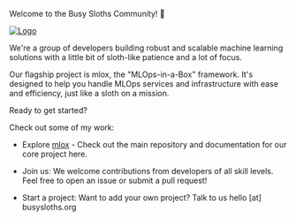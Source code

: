Welcome to the Busy Sloths Community! 🦥

[![Logo](https://github.com/BusySloths/.github/blob/main/profile/BusySlothsBanner1.jpg?raw=true)](Logo)

We're a group of developers building robust and scalable machine learning solutions with a little bit of sloth-like patience and a lot of focus.

Our flagship project is mlox, the "MLOps-in-a-Box" framework. It's designed to help you handle MLOps services and infrastructure with ease and efficiency, just like a sloth on a mission.

Ready to get started?

Check out some of my work:
* Explore [mlox](https://github.com/busysloths/mlox) - Check out the main repository and documentation for our core project here.

* Join us: We welcome contributions from developers of all skill levels. Feel free to open an issue or submit a pull request!

* Start a project: Want to add your own project? Talk to us hello [at] busysloths.org
